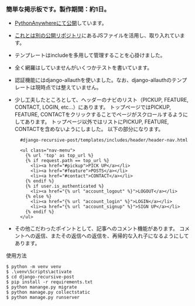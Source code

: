### 簡単な掲示板です。製作期間：約1日。
- [PythonAnywhereにて公開](https://maeple5.pythonanywhere.com)しています。
- [これとは別の公開リポジトリ](https://github.com/maeple5/portfolio-CSS-practice)にあるJSファイルを活用し、取り入れています。
- テンプレートはincludeを多用して管理することを心掛けました。
- 全く網羅はしていませんがいくつかテストを書いています。
- 認証機能にはdjango-allauthを使いました。なお、django-allauthのテンプレートは現時点では整えていません。

- 少し工夫したところとして、ヘッダーのナビのリスト（PICKUP, FEATURE, CONTACT, LOGIN, etc...）にあります。
トップページではPICKUP, FEATURE, CONTACTをクリックすることでページがスクロールするようにしてあります。
トップページ以外ではリストにPICKUP, FEATURE, CONTACTを含めないようにしました。
以下の部分になります。

        #django-recursive-post/templates/includes/header/header-nav.html

        <ul class="nav-menu">
          {% url 'top' as top_url %}
          {% if request.path == top_url %}
            <li><a href="#pickup">PICK UP</a></li>
            <li><a href="#feature">POSTS</a></li>
            <li><a href="#contact">CONTACT</a></li>
          {% endif %}
          {% if user.is_authenticated %}
            <li><a href="{% url "account_logout" %}">LOGOUT</a></li>
          {% else %}
            <li><a href="{% url "account_login" %}">LOGIN</a></li>
            <li><a href="{% url "account_signup" %}">SIGN UP</a></li>
          {% endif %}
        </ul>

- その他こだわったポイントとして、記事へのコメント機能があります。
コメントへの返信、またその返信への返信を、再帰的な入れ子になるようにしてあります。


使用方法

    $ python -m venv venv
    $ .\venv\Scripts\activate
    $ cd django-recursive-post
    $ pip install -r requirements.txt
    $ python manange.py migrate
    $ python manage.py collectstatic
    $ python manage.py runserver
